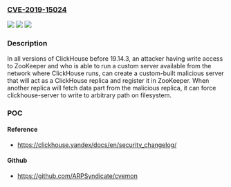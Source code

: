 ### [CVE-2019-15024](https://cve.mitre.org/cgi-bin/cvename.cgi?name=CVE-2019-15024)
![](https://img.shields.io/static/v1?label=Product&message=ClickHouse&color=blue)
![](https://img.shields.io/static/v1?label=Version&message=All%20versions%20prior%20to%20version%2019.14.3.%20&color=brightgreen)
![](https://img.shields.io/static/v1?label=Vulnerability&message=Arbitrary%20write&color=brightgreen)

### Description

In all versions of ClickHouse before 19.14.3, an attacker having write access to ZooKeeper and who is able to run a custom server available from the network where ClickHouse runs, can create a custom-built malicious server that will act as a ClickHouse replica and register it in ZooKeeper. When another replica will fetch data part from the malicious replica, it can force clickhouse-server to write to arbitrary path on filesystem.

### POC

#### Reference
- https://clickhouse.yandex/docs/en/security_changelog/

#### Github
- https://github.com/ARPSyndicate/cvemon

